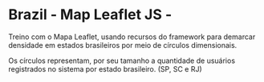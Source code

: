 # Brazil - Map Leaflet JS -

Treino com o Mapa Leaflet, usando recursos do framework para demarcar densidade em estados brasileiros por meio de círculos dimensionais.

Os círculos representam, por seu tamanho a quantidade de usuários registrados no sistema por estado brasileiro. (SP, SC e RJ)
